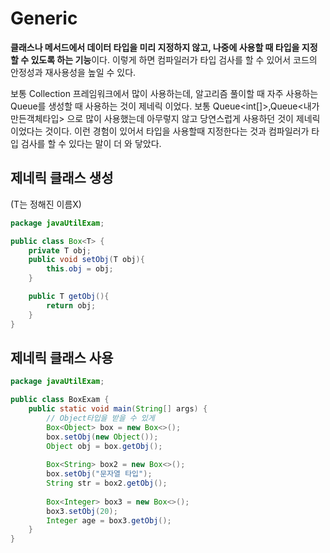 # Generic

**클래스나 메서드에서 데이터 타입을 미리 지정하지 않고, 나중에 사용할 때 타입을 지정할 수 있도록 하는 기능**이다. 이렇게 하면 컴파일러가 타입 검사를 할 수 있어서 코드의 안정성과 재사용성을 높일 수 있다.

보통 Collection 프레임워크에서 많이 사용하는데, 알고리즘 풀이할 때 자주 사용하는 Queue를 생성할 때 사용하는 것이 제네릭 이었다. 
보통 Queue<int[]>,Queue<내가만든객체타입> 으로 많이 사용했는데 아무렇지 않고 당연스럽게 사용하던 것이 제네릭이었다는 것이다. 이런 경험이 있어서 타입을 사용할때 지정한다는 것과 컴파일러가 타입 검사를 할 수 있다는 말이 더 와 닿았다.

## 제네릭 클래스 생성

(T는 정해진 이름X)

```java
package javaUtilExam;

public class Box<T> {
    private T obj;
    public void setObj(T obj){
        this.obj = obj;
    }

    public T getObj(){
        return obj;
    }
}

```

## 제네릭 클래스 사용

```java
package javaUtilExam;

public class BoxExam {
    public static void main(String[] args) {
        // Object타입을 받을 수 있게 
        Box<Object> box = new Box<>(); 
        box.setObj(new Object());
        Object obj = box.getObj();
    
        Box<String> box2 = new Box<>();
        box.setObj("문자열 타입");
        String str = box2.getObj();
        
        Box<Integer> box3 = new Box<>();
        box3.setObj(20);
        Integer age = box3.getObj();
    }
}

```

